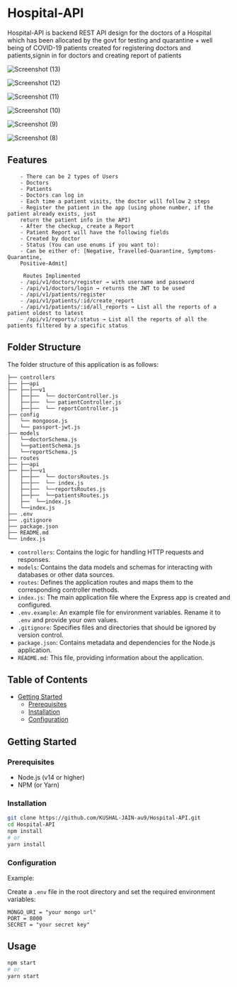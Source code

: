 # Hospital-API

  Hospital-API is backend REST API design for the doctors of a Hospital which has been allocated by the
govt for testing and quarantine + well being of COVID-19 patients created for registering doctors and patients,signin in  for doctors and creating report of patients

![Screenshot (13)](https://github.com/KUSHAL-JAIN-au9/Hospital-API/assets/36365855/a1f53992-46bd-4c52-bdc3-6d5d5d758cd1)

![Screenshot (12)](https://github.com/KUSHAL-JAIN-au9/Hospital-API/assets/36365855/bcd0ec82-d7be-4b32-bec9-0d0ea61a7b10)

![Screenshot (11)](https://github.com/KUSHAL-JAIN-au9/Hospital-API/assets/36365855/48674e21-9d25-4f03-8473-d5e197a363d6)

![Screenshot (10)](https://github.com/KUSHAL-JAIN-au9/Hospital-API/assets/36365855/46967cce-bda4-4ac0-8bb8-0d7f8f1690be)

![Screenshot (9)](https://github.com/KUSHAL-JAIN-au9/Hospital-API/assets/36365855/7b787146-6f78-4241-ba9f-6a13f2c5fc4e)

![Screenshot (8)](https://github.com/KUSHAL-JAIN-au9/Hospital-API/assets/36365855/a355abd1-a100-4a1b-aa79-cf3b6f04c7e3)


## Features
```
    - There can be 2 types of Users
    - Doctors
    - Patients
    - Doctors can log in
    - Each time a patient visits, the doctor will follow 2 steps
    - Register the patient in the app (using phone number, if the patient already exists, just
    return the patient info in the API)
    - After the checkup, create a Report
    - Patient Report will have the following fields
    - Created by doctor
    - Status (You can use enums if you want to):
    - Can be either of: [Negative, Travelled-Quarantine, Symptoms-Quarantine,
    Positive-Admit]
    
     Routes Implimented
    - /api/v1/doctors/register → with username and password
    - /api/v1/doctors/login → returns the JWT to be used
    - /api/v1/patients/register
    - /api/v1/patients/:id/create_report
    - /api/v1/patients/:id/all_reports → List all the reports of a patient oldest to latest
    - /api/v1/reports/:status → List all the reports of all the patients filtered by a specific status
```


  ## Folder Structure

The folder structure of this application is as follows:

```
├── controllers
├── ├──api
├── ├──├──v1
│   ├──├──  └── doctorController.js  
│   ├──├──  └── patientController.js  
│   ├──├──  └── reportController.js   
├── config
│   └── mongoose.js
│   └── passport-jwt.js
├── models
│   └──doctorSchema.js
│   └──patientSchema.js
│   └──reportSchema.js
├── routes
├── ├──api
├── ├──├──v1
│   ├──├──  └── doctorsRoutes.js
│   ├──├──  └── index.js
│   ├──├──  └──reportsRoutes.js
│   ├──├──  └──patientsRoutes.js
│   ├──  └──index.js
│   └──index.js
├── .env
├── .gitignore
├── package.json
├── README.md
└── index.js
```

- `controllers`: Contains the logic for handling HTTP requests and responses.
- `models`: Contains the data models and schemas for interacting with databases or other data sources.
- `routes`: Defines the application routes and maps them to the corresponding controller methods.
- `index.js`: The main application file where the Express app is created and configured.
- `.env.example`: An example file for environment variables. Rename it to `.env` and provide your own values.
- `.gitignore`: Specifies files and directories that should be ignored by version control.
- `package.json`: Contains metadata and dependencies for the Node.js application.
- `README.md`: This file, providing information about the application.



## Table of Contents

- [Getting Started](#getting-started)
  - [Prerequisites](#prerequisites)
  - [Installation](#installation)
  - [Configuration](#configuration)


## Getting Started
  


### Prerequisites
- Node.js (v14 or higher)
- NPM (or Yarn)

### Installation
```bash
git clone https://github.com/KUSHAL-JAIN-au9/Hospital-API.git
cd Hospital-API
npm install
# or
yarn install
```

### Configuration
Example:

Create a `.env` file in the root directory and set the required environment variables:

```
MONGO_URI = "your mongo url"
PORT = 8000
SECRET = "your secret key"
```

## Usage


```bash
npm start
# or
yarn start
```




